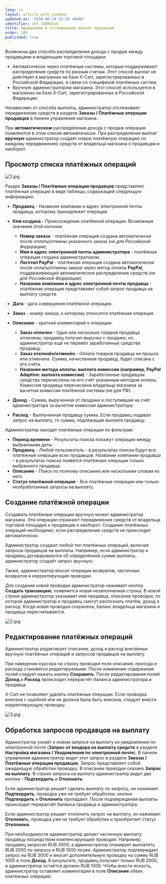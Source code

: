 ```yaml
---
lang: ru
layout: article_with_sidebar
updated_at: '2018-06-19 12:28 +0400'
identifier: ref_16DRDxyb
title: Оформление и отслеживание выплат продавцам
order: 180
published: true
---
```

Возможны два способа распределения дохода с продаж между продавцами и владельцем торговой площадки:
   
   * Автоматически через платёжные системы, которые поддерживают распределение средств по разным счетам. Этот способ выплат не действует в магазинах на базе X-Cart, зарегистрированных в Российской Федерации, в связи со спецификой платёжных систем;
   * Вручную администратором магазина. Этот способ используется в магазинах на базе X-Cart, зарегистрированных в Российской Федерации. 

Независимо от способа выплаты, администратор отслеживает передвижение средств в разделе **Заказы / Платёжные операции продавцов** в панели управления магазина.
   
При **автоматическом** распределении дохода с продаж операции появляются в этом списке автоматически. При распределении выплат **вручную** администратор создаёт новую платёжную операцию по каждому передвижению средств от владельца магазина к продавцам и наоборот.

## Просмотр списка платёжных операций

![1.jpg]({{site.baseurl}}/attachments/ref_16DRDxyb/1.jpg)

Раздел **Заказы / Платёжные операции продавцов** представляет платёжные операции в виде таблицы, содержащей следующую информацию:

   *   **Продавец** - Название компании и адрес электронной почты продавца, которому принадлежит операция.
   
   *   **Кем создана** - Происхождение платёжной операции. Возможные значения этой колонки:
       
       * **Номер заказа** - платёжная операция создана автоматически после оплаты/отмены указанного заказа (_не для Российской Федерации_); 
       * **Имя и адрес электронной почты администратора** - платёжная операция создана администратором.
       * **Логотип PayPal** - платёжная операция создана автоматически после оплаты/отмены заказа через метод оплаты **PayPal**, поддерживающий автоматическое распределение средств (_не для Российской Федерации_).
       * **Название компании и адрес электронной почты продавца** - платёжная операция представляет собой запрос продавца на выплату средств.
       
   *   **Дата** - дата совершения платёжной операции.
   
   *   **Заказ** - номер заказа, к которому относится платёжная операция.
   
   *   **Описание** - краткий комментарий к операции:
        
       * **Заказ оплачен** - Один или несколько товаров продавца оплачены, продавец получил выручку с продажи, но администратор ещё не перевёл заработанные средства продавцу.
       * **Заказ отклонён/отменён** - Оплата товаров продавца не прошла или отменена. Сумма, начисленная продавцу, будет списана с его счёта.
       * **Название метода оплаты: выплата комиссии (например, PayPal Adaptive: выплата комиссии)** - Заработанные продавцом средства перечислены на его счёт указанным методом оплаты. Комиссия продавца перечислена владельцу магазина за вычетом комиссии платёжной системы (не для РФ).
   *   **Доход** - Сумма, вырученная от продажи и поступившая на счёт администратора за вычетом комиссии администратора.
   
   *   **Расход** - Выплаченная продавцу сумма. Если продавец подавал запрос на выплату, то сумма, подлежащая выплате продавцу.

Администратор находит платёжные операции по фильтрам:
   * **Период времени** - Результаты поиска покажут операции между выбранными даты. 
   * **Продавец** - _Любой пользователь_ -  в результатах поиска будут все платёжные операции всех продавцов. _Название компании продавца_ - в результатах поиска появятся платёжные операции только выбранного продавца.
   * **Описание** - Поиск по полному описанию или нескольким словам из него. 
   * **Статус платёжной операции** - Все платёжные операции или только необработанные запросы на выплату.
  
## Создание платёжной операции

Создавать платёжные операции вручную может администратор магазина. Эти операции отражают передвижение средств от владельца торговой площадке к продавцам и наоборот. Создание платёжных операций необходимо, если распределение средств не происходит автоматически.

Администратор создают любой тип платёжных операций, включая запросы продавцов на выплаты. Например, если администратор и продавец договариваются об определённой сумме выплаты, администратор создаёт запрос вручную. 

Также, администратор вносит операции возвратов, частичных возвратов и корректирующие проводки.

Для создания новой проводки администратор нажимает кнопку **Создать транзакцию**, появляется новая незаполненная строка. В новой строке администратор указывает имя продавца, описание проводки, по которой администратор и продавец смогут распознать платёж, доход и расход. Когда новая проводка сохранена, баланс владельца магазина и продавца пересчитывается.

![2.jpg]({{site.baseurl}}/attachments/ref_16DRDxyb/2.jpg)


## Редактирование платёжных операций

Администратор редактирует описание, доход и расход внесённых вручную платёжных операций и запросов продавцов на выплату.

При наведении курсора на строку проводки поля описания, прихода и расхода становятся редактируемыми. После изменения содержания полей следует нажать кнопку **Сохранить**. После редактирования полей **Доход** и **Расход** происходит перерасчёт баланса администратора и продавца.   

X-Cart не позволяет удалять платёжные операции. Если проводка внесена с ошибкой или не должна была быть внесена, следует внести корректирующую проводку.

![3.jpg]({{site.baseurl}}/attachments/ref_16DRDxyb/3.jpg)

## Обработка запросов продавцов на выплату

Админстратор узнаёт о новом запросе на выплату из уведомления по электронной почте (**Запрос от вендора на выплату средств** в разделе **Настройка магазина / Уведомления по электронной почте**). В панели управления администратор видит этот запрос в разделе **Заказы / Платёжные операции продавцов**. Запрос представляет собой ожидающую обработки проводку. В описании проводки сказано **Запрос на выплату**. В строке запроса на выплату администратор видит две кнопки - **Подтвердить** и **Отклонить**:

Если администратор решает сделать выплату по запросу, он нажимает **Подтвердить**, проводка уже не требует обработки, кнопки **Подтвердить** и **Отклонить** пропадают. После подтверждения выплаты происходит перерасчёт баланса продавца и администратора.

Если администратор решает отклонить запрос на выплату, он нажимает **Отклонит**ь, проводка уже не требует обработки и приобретает статус **Отклонена**.

При необходимости администратор делает частичную выплату продавцу посредством компенсирующей проводки. Например, продавец запросил RUB 3000, а администратор планирует выплатить RUB 2000 по запросу и RUB 1000 позже. Администратор подтверждает запрос на RUB 3000 и вносит дополнительную проводку на сумму RUB 1000 в поле **Доход**. В результате, продавец получает только RUB 2000, и администратор остаётся должен RUB 1000. Чтобы внести ясность, администратор оставляет комментарии в поле **Описание** обеих платёжных операций.
